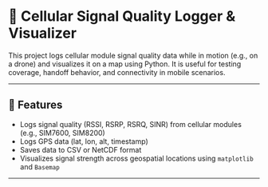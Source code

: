 # 📡 Cellular Signal Quality Logger & Visualizer

This project logs cellular module signal quality data while in motion (e.g., on a drone) and visualizes it on a map using Python. It is useful for testing coverage, handoff behavior, and connectivity in mobile scenarios.

---

## 🧰 Features

- Logs signal quality (RSSI, RSRP, RSRQ, SINR) from cellular modules (e.g., SIM7600, SIM8200)
- Logs GPS data (lat, lon, alt, timestamp)
- Saves data to CSV or NetCDF format
- Visualizes signal strength across geospatial locations using `matplotlib` and `Basemap`

---